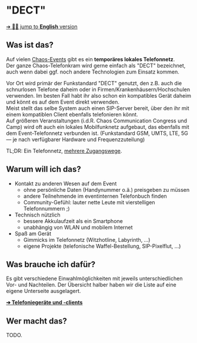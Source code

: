# "DECT"

[➔ 🌐‍🗨️ jump to **English** version](../)

## Was ist das?

Auf vielen [Chaos-Events](https://events.ccc.de/calendar/) gibt es ein **temporäres lokales Telefonnetz**.  
Der ganze Chaos-Telefonkram wird gerne einfach als "DECT" bezeichnet, auch wenn dabei ggf. noch andere Technologien zum Einsatz kommen.

Vor Ort wird primär der Funkstandard "DECT" genutzt, den z.B. auch die schnurlosen Telefone daheim oder in Firmen/Krankenhäusern/Hochschulen verwenden. Im besten Fall habt ihr also schon ein kompatibles Gerät daheim und könnt es auf dem Event direkt verwenden.  
Meist stellt das selbe System auch einen SIP-Server bereit, über den ihr mit einem kompatiblen Client ebenfalls telefonieren könnt.  
Auf größeren Veranstaltungen (i.d.R. Chaos Communication Congress und Camp) wird oft auch ein lokales Mobilfunknetz aufgebaut, das ebenfalls mit dem Event-Telefonnetz verbunden ist. (Funkstandard GSM, UMTS, LTE, 5G — je nach verfügbarer Hardware und Frequenzzuteilung)

TL;DR: Ein Telefonnetz, [mehrere Zugangswege](options.md).

## Warum will ich das?

- Kontakt zu anderen Wesen auf dem Event
  - ohne persönliche Daten (Handynummer o.ä.) preisgeben zu müssen
  - andere Teilnehmende im eventinternen Telefonbuch finden
  - Community-Gefühl: lauter nette Leute mit vierstelligen Telefonnummern ;)
- Technisch nützlich
  - bessere Akkulaufzeit als ein Smartphone
  - unabhängig von WLAN und mobilem Internet
- Spaß am Gerät
  - Gimmicks im Telefonnetz (Witzhotline, Labyrinth, …)
  - eigene Projekte (telefonische Waffel-Bestellung, SIP-Pixelflut, …)

## Was brauche ich dafür?

Es gibt verschiedene Einwahlmöglichkeiten mit jeweils unterschiedlichen Vor- und Nachteilen. Der Übersicht halber haben wir die Liste auf eine eigene Unterseite ausgelagert.

**[➔ Telefoniegeräte und -clients](options.md)**

## Wer macht das?

TODO.

